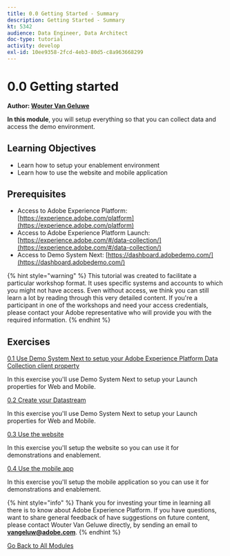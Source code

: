 ```yaml
---
title: 0.0 Getting Started - Summary
description: Getting Started - Summary
kt: 5342
audience: Data Engineer, Data Architect
doc-type: tutorial
activity: develop
exl-id: 10ee9358-2fcd-4eb3-80d5-c8a963668299
---
```

# 0.0 Getting started

**Author: [Wouter Van Geluwe](https://www.linkedin.com/in/woutervangeluwe/)**

**In this module**, you will setup everything so that you can collect data and access the demo environment.

## Learning Objectives

- Learn how to setup your enablement environment
- Learn how to use the website and mobile application

## Prerequisites

- Access to Adobe Experience Platform: [https://experience.adobe.com/platform](https://experience.adobe.com/platform)
- Access to Adobe Experience Platform Launch: [https://experience.adobe.com/#/data-collection/](https://experience.adobe.com/#/data-collection/)
- Access to Demo System Next: [https://dashboard.adobedemo.com/](https://dashboard.adobedemo.com/)

{% hint style="warning" %}
This tutorial was created to facilitate a particular workshop format. It uses specific systems and accounts to which you might not have access. Even without access, we think you can still learn a lot by reading through this very detailed content. If you're a participant in one of the workshops and need your access credentials, please contact your Adobe representative who will provide you with the required information.
{% endhint %}


## Exercises

[0.1 Use Demo System Next to setup your Adobe Experience Platform Data Collection client property](./ex1.md)

In this exercise you'll use Demo System Next to setup your Launch properties for Web and Mobile.

[0.2 Create your Datastream](./ex2.md)

In this exercise you'll use Demo System Next to setup your Launch properties for Web and Mobile.

[0.3 Use the website](./ex3.md)

In this exercise you'll setup the website so you can use it for demonstrations and enablement.

[0.4 Use the mobile app](./ex4.md)

In this exercise you'll setup the mobile application so you can use it for demonstrations and enablement.

{% hint style="info" %}
Thank you for investing your time in learning all there is to know about Adobe Experience Platform. If you have questions, want to share general feedback of have suggestions on future content, please contact Wouter Van Geluwe directly, by sending an email to **vangeluw@adobe.com**.
{% endhint %}

[Go Back to All Modules](./overview.md)
